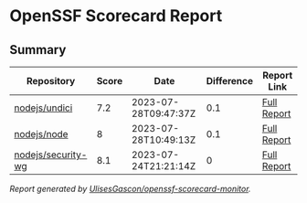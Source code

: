 # OpenSSF Scorecard Report

## Summary

| Repository | Score | Date | Difference | Report Link |
| -- | -- | -- | -- | -- |
| [nodejs/undici](https://github.com/nodejs/undici) | 7.2 | 2023-07-28T09:47:37Z | 0.1 | [Full Report](https://deps.dev/project/github/nodejs%2Fundici) |
| [nodejs/node](https://github.com/nodejs/node) | 8 | 2023-07-28T10:49:13Z | 0.1 | [Full Report](https://deps.dev/project/github/nodejs%2Fnode) |
| [nodejs/security-wg](https://github.com/nodejs/security-wg) | 8.1 | 2023-07-24T21:21:14Z | 0 | [Full Report](https://deps.dev/project/github/nodejs%2Fsecurity-wg) |

_Report generated by [UlisesGascon/openssf-scorecard-monitor](https://github.com/UlisesGascon/openssf-scorecard-monitor)._
